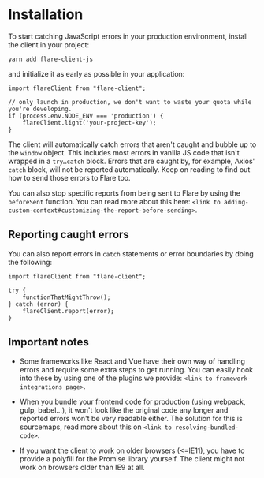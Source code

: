 # Installation

To start catching JavaScript errors in your production environment, install the client in your project:

```
yarn add flare-client-js
```

and initialize it as early as possible in your application:

```JS
import flareClient from "flare-client";

// only launch in production, we don't want to waste your quota while you're developing.
if (process.env.NODE_ENV === 'production') {
    flareClient.light('your-project-key');
}
```

The client will automatically catch errors that aren't caught and bubble up to the `window` object. This includes most errors in vanilla JS code that isn't wrapped in a `try…catch` block. Errors that are caught by, for example, Axios' `catch` block, will not be reported automatically. Keep on reading to find out how to send those errors to Flare too.

You can also stop specific reports from being sent to Flare by using the `beforeSent` function. You can read more about this here: `<link to adding-custom-context#customizing-the-report-before-sending>`.

## Reporting caught errors

You can also report errors in `catch` statements or error boundaries by doing the following:

```JS
import flareClient from "flare-client";

try {
    functionThatMightThrow();
} catch (error) {
    flareClient.report(error);
}
```

## Important notes

- Some frameworks like React and Vue have their own way of handling errors and require some extra steps to get running. You can easily hook into these by using one of the plugins we provide: `<link to framework-integrations page>`.

- When you bundle your frontend code for production (using webpack, gulp, babel…), it won't look like the original code any longer and reported errors won't be very readable either. The solution for this is sourcemaps, read more about this on `<link to resolving-bundled-code>`.

- If you want the client to work on older browsers (<=IE11), you have to provide a polyfill for the Promise library yourself. The client might not work on browsers older than IE9 at all.
